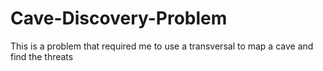 # Cave-Discovery-Problem
This is a problem that required me to use a transversal to map a cave and find the threats
